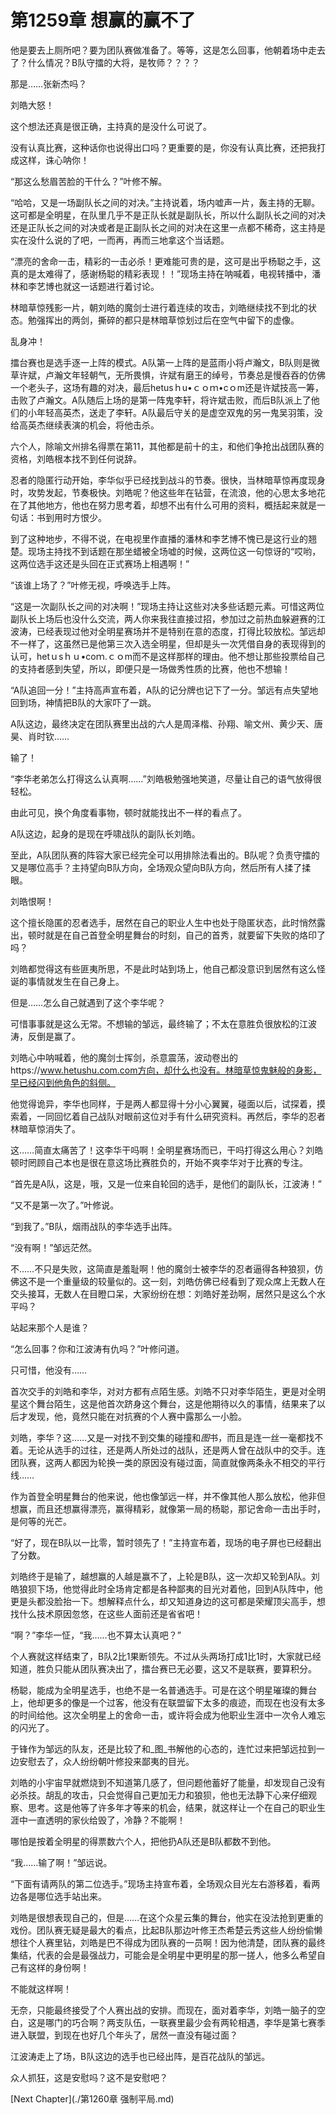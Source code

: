 # 第1259章 想赢的赢不了

他是要去上厕所吧？要为团队赛做准备了。等等，这是怎么回事，他朝着场中走去了？什么情况？B队守擂的大将，是牧师？？？？

那是……张新杰吗？

刘皓大怒！

这个想法还真是很正确，主持真的是没什么可说了。

没有认真比赛，这种话你也说得出口吗？更重要的是，你没有认真比赛，还把我打成这样，诛心呐你！

“那这么愁眉苦脸的干什么？”叶修不解。

“哈哈，又是一场副队长之间的对决。”主持说着，场内嘘声一片，轰主持的无聊。这可都是全明星，在队里几乎不是正队长就是副队长，所以什么副队长之间的对决还是正队长之间的对决或者是正副队长之间的对决在这里一点都不稀奇，这主持是实在没什么说的了吧，一而再，再而三地拿这个当话题。

“漂亮的舍命一击，精彩的一击必杀！更难能可贵的是，这可是出乎杨聪之手，这真的是太难得了，感谢杨聪的精彩表现！！”现场主持在呐喊着，电视转播中，潘林和李艺博也就这一话题进行着讨论。

林暗草惊残影一片，朝刘皓的魔剑士进行着连续的攻击，刘皓继续找不到北的状态。勉强挥出的两剑，撕碎的都只是林暗草惊划过后在空气中留下的虚像。

乱身冲！

擂台赛也是选手逐一上阵的模式。A队第一上阵的是蓝雨小将卢瀚文，B队则是微草许斌，卢瀚文年轻朝气，无所畏惧，许斌有磨王的绰号，节奏总是慢吞吞的仿佛一个老头子，这场有趣的对决，最后hetusｈu•ｃｏｍ•cｏm还是许斌技高一筹，击败了卢瀚文。A队随后上场的是第一阵鬼李轩，将许斌击败，而后B队派上了他们的小年轻高英杰，送走了李轩。A队最后守关的是虚空双鬼的另一鬼吴羽策，没给高英杰继续表演的机会，将他击杀。

六个人，除喻文州排名得票在第11，其他都是前十的主，和他们争抢出战团队赛的资格，刘皓根本找不到任何说辞。

忍者的隐匿行动开始，李华似乎已经找到战斗的节奏。很快，当林暗草惊再度现身时，攻势发起，节奏极快。刘皓呢？他这些年在钻营，在流浪，他的心思太多地花在了其他地方，他也在努力思考着，却想不出有什么可用的资料，概括起来就是一句话：书到用时方恨少。

到了这种地步，不得不说，在电视里作直播的潘林和李艺博不愧已是这行业的翘楚。现场主持找不到话题在那坐蜡被全场嘘的时候，这两位这一句惊讶的“哎哟，这两位选手这还是头回在正式赛场上相遇啊！”

“该谁上场了？”叶修无视，呼唤选手上阵。

“这是一次副队长之间的对决啊！”现场主持让这些对决多些话题元素。可惜这两位副队长上场后也没什么交流，两人你来我往直接过招，参加过之前热血躲避赛的江波涛，已经表现过他对全明星赛场并不是特别在意的态度，打得比较放松。邹远却不一样了，这虽然已是他第三次入选全明星，但却是头一次凭借自身的表现得到的认可，hetｕsｈｕ•coｍ.ｃｏm而不是这样那样的理由。他不想让那些投票给自己的支持者感到失望，所以，即便只是一场做秀性质的比赛，他也不想输！

“A队追回一分！”主持高声宣布着，A队的记分牌也记下了一分。邹远有点失望地回到场，神情把B队的大家吓了一跳。

A队这边，最终决定在团队赛里出战的六人是周泽楷、孙翔、喻文州、黄少天、唐昊、肖时钦……

输了！

“李华老弟怎么打得这么认真啊……”刘皓极勉强地笑道，尽量让自己的语气放得很轻松。

由此可见，换个角度看事物，顿时就能找出不一样的看点了。

A队这边，起身的是现在呼啸战队的副队长刘皓。

至此，A队团队赛的阵容大家已经完全可以用排除法看出的。B队呢？负责守擂的又是哪位高手？主持望向B队方向，全场观众望向B队方向，然后所有人揉了揉眼。

刘皓恨啊！

这个擅长隐匿的忍者选手，居然在自己的职业人生中也处于隐匿状态，此时悄然露出，顿时就是在自己首登全明星舞台的时刻，自己的首秀，就要留下失败的烙印了吗？

刘皓都觉得这有些匪夷所思，不是此时站到场上，他自己都没意识到居然有这么怪诞的事情就发生在自己身上。

但是……怎么自己就遇到了这个李华呢？

可惜事事就是这么无常。不想输的邹远，最终输了；不太在意胜负很放松的江波涛，反倒是赢了。

刘皓心中呐喊着，他的魔剑士挥剑，杀意震荡，波动卷出的https://www.hetushu.com.com方向，却什么也没有。林暗草惊鬼魅般的身影，早已经闪到他角色的斜侧。

他觉得诡异，李华也同样，于是两人都显得十分小心翼翼，碰面以后，试探着，摸索着，一同回忆着自己战队对眼前这位对手有什么研究资料。再然后，李华的忍者林暗草惊消失了。

这……简直太痛苦了！这李华干吗啊！全明星赛场而已，干吗打得这么用心？刘皓顿时罔顾自己本也是很在意这场比赛胜负的，开始不爽李华对于比赛的专注。

“首先是A队，这是，哦，又是一位来自轮回的选手，是他们的副队长，江波涛！”

“又不是第一次了。”叶修说。

“到我了。”B队，烟雨战队的李华选手出阵。

“没有啊！”邹远茫然。

不……不只是失败，这简直是羞耻啊！他的魔剑士被李华的忍者逼得各种狼狈，仿佛这不是一个重量级的较量似的。这一刻，刘皓仿佛已经看到了观众席上无数人在交头接耳，无数人在目瞪口呆，大家纷纷在想：刘皓好差劲啊，居然只是这么个水平吗？

站起来那个人是谁？

“怎么回事？你和江波涛有仇吗？”叶修问道。

只可惜，他没有……

首次交手的刘皓和李华，对对方都有点陌生感。刘皓不只对李华陌生，更是对全明星这个舞台陌生，这是他首次跻身这个舞台，这是他期待以久的事情，结果来了以后才发现，他，竟然只能在对抗赛的个人赛中露那么一小脸。

刘皓，李华？这……又是一对找不到交集的碰撞和*图*书，而且是连一丝一毫都找不着。无论从选手的过往，还是两人所处过的战队，还是两人曾在战队中的交手。连团队赛，这两人都因为轮换一类的原因没有碰过面，简直就像两条永不相交的平行线……

作为首登全明星舞台的他来说，他也像邹远一样，并不像其他人那么放松，他非但想赢，而且还想赢得漂亮，赢得精彩，就像第一局的杨聪，那记舍命一击出手时，是何等的光芒。

“好了，现在B队以一比零，暂时领先了！”主持宣布着，现场的电子屏也已经翻出了分数。

刘皓终于是输了，越想赢的人越是赢不了，上轮是B队，这一次却又轮到A队。刘皓狼狈下场，他觉得此时全场肯定都是各种鄙夷的目光对着他，回到A队阵中，他更是头都没脸抬一下。想解释点什么，却又知道身边的这可都是荣耀顶尖高手，想找什么技术原因忽悠，在这些人面前还是省省吧！

“啊？”李华一怔，“我……也不算太认真吧？”

个人赛就这样结束了，B队2比1果断领先。不过从头两场打成1比1时，大家就已经知道，胜负只能从团队赛决出了，擂台赛已无必要，这又不是联赛，要算积分。

杨聪，能成为全明星选手，也绝不是一名普通选手。可是在这个明星璀璨的舞台上，他却更多的像是一个过客，他没有在联盟留下太多的痕迹，而现在也没有太多的时间给他。这次全明星上的舍命一击，或许将会成为他职业生涯中一次令人难忘的闪光了。

于锋作为邹远的队友，还是比较了和_图_书解他的心态的，连忙过来把邹远拉到一边安慰去了，众人纷纷朝叶修投来鄙夷的目光。

刘皓的小宇宙早就燃烧到不知道第几感了，但问题他蓄好了能量，却发现自己没有必杀技。胡乱的攻击，只会觉得自己更加无力和狼狈，他也无法静下心来仔细观察、思考。这是他等了许多年才等来的机会，结果，就这样让一个在自己的职业生涯中一直透明的家伙给毁了，冷静？不能啊！

哪怕是按着全明星的得票数六个人，把他扔A队还是B队都数不到他。

“我……输了啊！”邹远说。

“下面有请两队的第二位选手。”现场主持宣布着，全场观众目光左右游移着，看两边各是哪位选手站出来。

刘皓是很想表现自己的，但是……在这个众星云集的舞台，他实在没法抢到更重的戏份。团队赛无疑是最大的看点，比起B队那边叶修王杰希楚云秀这些人纷纷偷懒想往个人赛里钻，刘皓是巴不得成为团队赛的一员啊！因为他清楚，团队赛的最终集结，代表的会是最强战力，可能会是全明星中更明星的那一搓人，他多么希望自己有这样的身份啊！

不能就这样啊！

无奈，只能最终接受了个人赛出战的安排。而现在，面对着李华，刘皓一脑子的空白，这是哪门的巧合啊？两支队伍，一联赛里最少会有两轮相遇，李华是第七赛季进入联盟，到现在也好几个年头了，居然一直没有碰过面？

江波涛走上了场，B队这边的选手也已经出阵，是百花战队的邹远。

众人抓狂，这是安慰吗？这不是安慰吧？



[Next Chapter](./第1260章 强制平局.md)